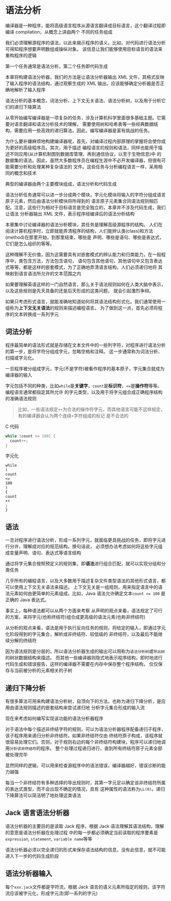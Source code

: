 # 语法分析

编译器是一种程序，能将高级语言程序从源语言翻译成目标语言，这个翻译过程即编译 compilation，从概念上讲由两个
不同的任务组成

我们必须理解源程序的语法，以此来揭示程序的语义。比如，对代码进行语法分析可得知程序想要声明数组或操纵对象。
该信息让我们能够使用目标语言的语法来重构程序的逻辑

第一个任务通常是语法分析，第二个任务即代码生成

本章将构建语法分析器，我们的方法是让语法分析器输出 XML 文件，其格式反映了输入程序的语法结构，通过观察生成的
XML 输出，应该能够确定分析器是否正确地解析了输入程序

语法分析的基本概念，词法分析、上下文无关语法、语法分析树，以及用于分析它们的递归下降算法

从零开始编写编译器是一项复杂的任务，涉及计算机科学里面很多基础主题。它需要对语言翻译和语法分析技术的理解，
需要使用树和哈希表等一些经典数据结构，需要应用一些高效的递归算法。因此，编写编译器是富有挑战的任务。

为什么要补嫌麻烦地构建编译器呢，首先，对编译过程内部原理的掌握将会使你成为更好的高级程序员。其次，用于描述
编程语言的规则和语法，同样也能用于描述不同应用(从计算机制图到数据库管理、再到通信协议，以至于生物信息)中
的数据集的语法。因此，虽然大多数程序员在编程生涯中不必开发编译器，但很有可能需要分析和处理某种复杂语法的
文件。这些任务与分析编程语言一样，采用相同的概念和技术

典型的编译器由两个主要模块组成，语法分析和代码生成

语法分析任务通常可以进一步分成两个模块，字元化模块将输入的字符分组成语言原子元素，然后由语法分析模块将所得到的
语言原子元素集合同语法规则相匹配。注意，这些行为相对于目标语言是完全独立的，本章并不涉及代码生成，我们让语法
分析器输出 XML 文件，表示程序经编译后的语法分析结构

本章集中讨论编译器的语法分析模块，其任务是理解高级源程序的结构。
人们在阅读计算机程序时，立即就能弄清程序的结构，人们能辨认类(class)和方法(method)在那里开始，到那里结束，哪些是
声明、哪些是语句、哪些是表达式，它们是怎么组织的等等。

这种理解不无价值，因为这需要具有对嵌套模式的辨认能力和归类能力，在一般程序中，类包含方法，方法包含语句，
语句包含其他语句，其他语句中又包含表达式等等，都是这样的嵌套模式，为了正确地弄清语言结构，人们必须递归地将
其映射到语言语法所允许的文本范围之内

如果要理解英语这样的一门自然语言，那么关于语法规则如何在人类大脑中表示，以及这些规则是先天具备的还是后天形成的这类问题，
就会引起激烈争辩。

如果只考虑形式语言，就能准确地知道如何将其语法结构形式化。我们通常使用一组称为**上下文无关语法**的规则来描述编程语言。
为了做到这一点，首先必须将程序的文本转换成一系列字元

## 词法分析

程序最简单的语法形式就是存储在文本文件中的一些列字符，对程序进行语法分析的第一步，是将字符分组成字元，忽略空格和注释。
这一步通常称为词法分析、扫描或字元化。

一旦程序被分组成字元，字元(不是字符)被看作程序的基本原子，字元集合就成为编译器的输入

字元包括不同的种类，比如`while`是**关键字**，`count`是**标识符**，`<=`是**操作符**等等。编程语言通常都指定其所允许
的字元类型，以及用于将字元组合成正确程序结构的准确语法规则

> 比如，一些语法规定`++`为合法的操作符字元，而其他语言可能不这样规定，有的编译器会认为两个连续`+`字符组成的标记
> 是不合法的

C 代码

```c
while (count <= 100) {
  count++;
}
```

字元化

```
while
(
count
<=
100
)
{
count
++
;
}

```

## 语法

一旦对程序进行语法分析，形成一系列字元，就面临更具挑战的任务，即将字元进行分许，理解成对应的规范结构。换句话说，
必须想办法考虑如何将这些字元组成变量声明、语句、表达式等语言结构

通过将字元集合按照预定义的规则集，即**语法**进行组合匹配，就可以实现分组和分类任务

几乎所有的编程语言，以及大多数用于描述复杂文件类型语法的其他形式语言，都可以使用上下文无关语法来描述。
上下文无关是一组规则，用来指定语言中的语法元素如何由更简单的元素组成。比如，Java 语法允许确定文本`count <= 100`
是正确的 Java 表达式。

事实上，每种语法都可以从两个方面来考察
从声明的观点来看，语法规定了可行的方案，来将字元(也称终结符)组合成更高级的语法元素(也称非终结符)

从分析的观点来看，语法是用于执行反向任务的规则，将给定的输入，即通过字元化阶段得到的字元集合，解析成非终结符、较低级的
非终结符，以及最后不能继续分解的终结符

因为语法规则是分层的，所以语法分析器生成的输出可以用称为`语法分析树`或`导出树`的树状数据结构来描述。
而其他一些编译器则隐式地表示程序结构，即时地进行代码生成和错误报告，这样的编译器不需要在内存中保存整个程序结构，
仅仅保存与当前被分析的元素相关的子树

## 递归下降分析

有很多算法可用来构建语法分析树，自顶向下的方法，也称为递归下降分析，是应用由语法规则描述的嵌套结构来尝试递归地
分析字元集合形成的输入流

现在来考虑如何编写实现该功能的语法分析器程序

对于语法中每个描述非终结字符的规则，可以为语法分析器程序配备递归子程序，该子程序用来递归分析非终结符。如果非终结符仅由
终结符原子构成，该程序就很容易处理它们。否则，对于规则右边的每个非终结符构建块，程序可以递归地调用`分析该非终结符`的程序。
整个处理过程递归进行，直到所有终结符原子元素全部被处理完毕

显然同样的逻辑，可以用来检查源程序中的语法错误，编译器越好，错误诊断的能力越强

每当一个非终结符有多种选择的导出规则时，其第一字元足以确定该非终结符所属的表达式类型，而不会出现不确定的情况，具有
这种属性的语法称为`LL(0)`。递归下降算法可以简洁明了地处理这类语法

## Jack 语言语法分析器

语法分析器的主要目的是读取 Jack 程序，根据 Jack 语法理解其语法结构，理解的意思是语法分析器在处理过程
中的每一步都必须确定当前读取的程序要素是`expression`, `statement`, `variable name`等等

语法分析器必须以完全递归的形式来保存语法结构的信息，没有此信息，就不可能进入下一步的代码生成阶段

## 语法分析器输入

每个`xxx.jack`文件都是字符流，根据 Jack 语言的语义元素所指定的规则，该字符流应该被字元化，形成字元流(即一系列的字元)
